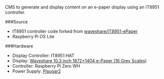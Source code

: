 CMS to generate and display content on an e-paper display using an IT8951 controller.

###Source
- IT8951 controller code forked from [waveshare/IT8951-ePaper](https://github.com/waveshare/IT8951-ePaper)
- Raspberry Pi OS Lite

###Hardware
- Display Controller: IT8951 HAT
- Display: [Waveshare 10.3 inch 1872×1404 e-Paper (16 Grey Scales)](https://www.waveshare.com/10.3inch-e-paper.htm)
- Controller: Raspberry Pi Zero WH
- Power Supply: [Pisugar2](https://www.pisugar.com/)